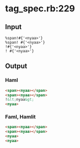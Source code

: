 # tag\_spec.rb:229
## Input
```haml
%span!#{'<nyaa>'}
%span! #{'<nyaa>'}
!#{'<nyaa>'}
! #{'<nyaa>'}

```

## Output
### Haml
```html
<span><nyaa></span>
<span><nyaa></span>
!&lt;nyaa&gt;
<nyaa>

```

### Faml, Hamlit
```html
<span><nyaa></span>
<span><nyaa></span>
<nyaa>
<nyaa>

```


